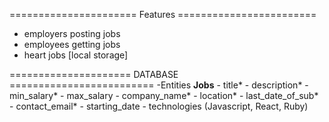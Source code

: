 ====================== Features ========================
* employers posting jobs
* employees getting jobs
* heart jobs [local storage]


===================== DATABASE =========================
-Entities
  **Jobs**
    - title*
    - description*
    - min_salary*
    - max_salary
    - company_name*
    - location*
    - last_date_of_sub*
    - contact_email*
    - starting_date
    - technologies (Javascript, React, Ruby)